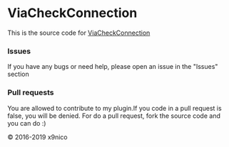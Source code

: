 # ViaCheckConnection
This is the source code for [ViaCheckConnection](https://www.spigotmc.org/resources/viacheckconnection.31805/)

### Issues
If you have any bugs or need help, please open an issue in the "Issues" section

### Pull requests
You are allowed to contribute to my plugin.If you code in a pull request is false, you will be denied.
For do a pull request, fork the source code and you can do :)

© 2016-2019 x9nico
